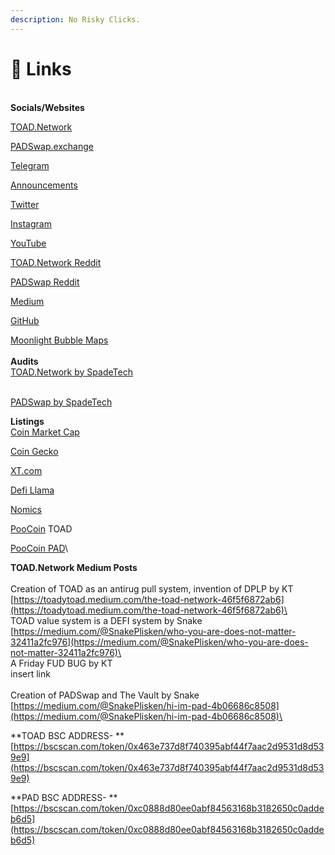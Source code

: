 ```yaml
---
description: No Risky Clicks.
---
```


# 🔗 Links

\
**Socials/Websites**

[TOAD.Network](https://toad.network)

[PADSwap.exchange](https://padswap.exchange/#/swap)

[Telegram](https://t.me/toadnetwork)

[Announcements](https://t.me/TOADnPAD)

[Twitter](https://twitter.com/ToadNetwork)

[Instagram](https://www.instagram.com/toad.network/)

[YouTube](https://www.youtube.com/channel/UCI\_vUc-HrJWtKXj-Re-hTSw)

[TOAD.Network Reddit](https://www.reddit.com/r/TOADNetwork/)

[PADSwap Reddit](https://www.reddit.com/r/PadSwap/)

[Medium](https://toadnetwork.medium.com)

[GitHub](https://github.com/ToadNetwork)

[Moonlight Bubble Maps](https://bubbles.moonlighttoken.com/token/0x463e737d8f740395abf44f7aac2d9531d8d539e9)\
\
**Audits**\
[TOAD.Network by SpadeTech](https://spadetech.io/wp-content/uploads/2021/06/toad\_network\_audit\_report.pdf)

\
[PADSwap by SpadeTech](https://spadetech.io/wp-content/uploads/2021/06/toad\_Padswap\_audit\_report.pdf)



**Listings**\
[Coin Market Cap](https://coinmarketcap.com/currencies/toad-network/)

[Coin Gecko](https://www.coingecko.com/en/coins/toad-network)

[XT.com](https://www.xt.com/tradePro/toad\_usdt)

[Defi Llama](https://defillama.com/protocol/padswap)

[Nomics](https://nomics.com/assets/toad-toad-network)

[PooCoin](https://poocoin.app/tokens/0x463e737d8f740395abf44f7aac2d9531d8d539e9) TOAD

[PooCoin PAD](https://poocoin.app/tokens/0xc0888d80ee0abf84563168b3182650c0addeb6d5)\


**TOAD.Network Medium Posts**\
\
Creation of TOAD as an antirug pull system, invention of DPLP by KT\
[https://toadytoad.medium.com/the-toad-network-46f5f6872ab6](https://toadytoad.medium.com/the-toad-network-46f5f6872ab6)\
\
TOAD value system is a DEFI system by Snake\
[https://medium.com/@SnakePlisken/who-you-are-does-not-matter-32411a2fc976](https://medium.com/@SnakePlisken/who-you-are-does-not-matter-32411a2fc976)\
\
A Friday FUD BUG by KT\
insert link\
\
Creation of PADSwap and The Vault by Snake\
[https://medium.com/@SnakePlisken/hi-im-pad-4b06686c8508](https://medium.com/@SnakePlisken/hi-im-pad-4b06686c8508)\


**TOAD BSC ADDRESS- **[https://bscscan.com/token/0x463e737d8f740395abf44f7aac2d9531d8d539e9](https://bscscan.com/token/0x463e737d8f740395abf44f7aac2d9531d8d539e9)

**PAD BSC ADDRESS- **[https://bscscan.com/token/0xc0888d80ee0abf84563168b3182650c0addeb6d5](https://bscscan.com/token/0xc0888d80ee0abf84563168b3182650c0addeb6d5)
